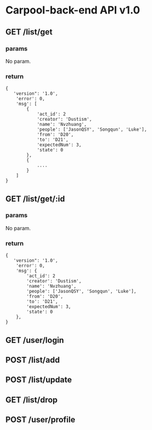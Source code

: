 # Carpool-back-end API v1.0

## GET /list/get

### params

No param.

### return

```
{
   'version": '1.0',
    'error': 0,
    'msg': [
        {
            'act_id': 2
            'creator': 'Dustism',
            'name': 'Nvzhuang',
            'people': ['JasonQSY', 'Songqun', 'Luke'],
            'from': 'D20',
            'to': 'D21',
            'expectedNum': 3,
            'state': 0
        },
        {
            ....
        }
    ]
}
```

## GET /list/get/:id

### params

No param.

### return

```
{
   'version": '1.0',
    'error': 0,
    'msg': {
        'act_id': 2
        'creator': 'Dustism',
        'name': 'Nvzhuang',
        'people': ['JasonQSY', 'Songqun', 'Luke'],
        'from': 'D20',
        'to': 'D21',
        'expectedNum': 3,
        'state': 0
    },
}
```

## GET /user/login


## POST /list/add

## POST /list/update

## GET /list/drop

## POST /user/profile